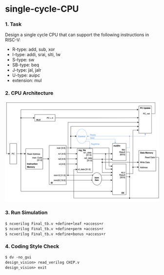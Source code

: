 # single-cycle-CPU

### 1. Task
Design a single cycle CPU that can support the following instructions in RISC-V:  
- R-type: add, sub, xor
- I-type: addi, srai, slti, lw
- S-type: sw
- SB-type: beq
- J-type: jal, jalr
- U-type: auipc
- extension: mul

### 2. CPU Architecture
<img src="CPU-architecture-2.png" width="800">

### 3. Run Simulation
`$ ncverilog Final_tb.v +define+leaf +access+r`  
`$ ncverilog Final_tb.v +define+perm +access+r`  
`$ ncverilog Final_tb.v +define+bonus +access+r`

### 4. Coding Style Check
`$ dv -no_gui`  
`design_vision> read_verilog CHIP.v`  
`design_vision> exit`
